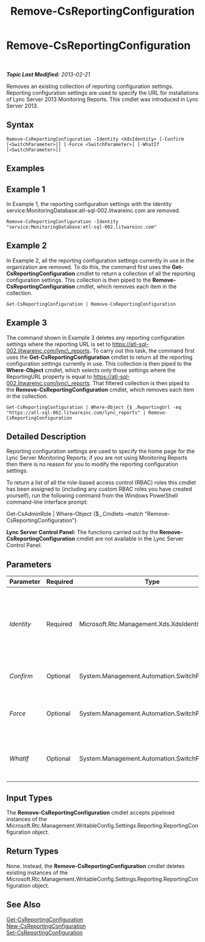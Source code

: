 ﻿---
title: Remove-CsReportingConfiguration
TOCTitle: Remove-CsReportingConfiguration
ms:assetid: 17cc1865-4bd9-4630-9947-2c432d1203b3
ms:mtpsurl: https://technet.microsoft.com/en-us/library/JJ204711(v=OCS.15)
ms:contentKeyID: 48183520
ms.date: 07/23/2014
mtps_version: v=OCS.15
---

<div data-xmlns="http://www.w3.org/1999/xhtml">

<div class="topic" data-xmlns="http://www.w3.org/1999/xhtml" data-msxsl="urn:schemas-microsoft-com:xslt" data-cs="http://msdn.microsoft.com/en-us/">

<div data-asp="http://msdn2.microsoft.com/asp">

# Remove-CsReportingConfiguration

</div>

<div id="mainSection">

<div id="mainBody">

<span> </span>

_**Topic Last Modified:** 2013-02-21_

Removes an existing collection of reporting configuration settings. Reporting configuration settings are used to specify the URL for installations of Lync Server 2013 Monitoring Reports. This cmdlet was introduced in Lync Server 2013.

<div>

## Syntax

    Remove-CsReportingConfiguration -Identity <XdsIdentity> [-Confirm [<SwitchParameter>]] [-Force <SwitchParameter>] [-WhatIf [<SwitchParameter>]]

</div>

<span id="Examples"></span>

<div>

## Examples

<div>

## Example 1

In Example 1, the reporting configuration settings with the Identity service:MonitoringDatabase:atl-sql-002.litwareinc.com are removed.

    Remove-CsReportingConfiguration -Identity "service:MonitoringDatabase:atl-sql-002.litwareinc.com"

</div>

<div>

## Example 2

In Example 2, all the reporting configuration settings currently in use in the organization are removed. To do this, the command first uses the **Get-CsReportingConfiguration** cmdlet to return a collection of all the reporting configuration settings. This collection is then piped to the **Remove-CsReportingConfiguration** cmdlet, which removes each item in the collection.

    Get-CsReportingConfiguration | Remove-CsReportingConfiguration

</div>

<div>

## Example 3

The command shown in Example 3 deletes any reporting configuration settings where the reporting URL is set to https://atl-sql-002.litwareinc.com/lync\_reports. To carry out this task, the command first uses the **Get-CsReportingConfiguration** cmdlet to return all the reporting configuration settings currently in use. This collection is then piped to the **Where-Object** cmdlet, which selects only those settings where the ReportingURL property is equal to https://atl-sql-002.litwareinc.com/lync\_reports. That filtered collection is then piped to the **Remove-CsReportingConfiguration** cmdlet, which removes each item in the collection.

    Get-CsReportingConfiguration | Where-Object {$_.ReportingUrl -eq "https://atl-sql-002.litwareinc.com/lync_reports" | Remove-CsReportingConfiguration

</div>

</div>

<span id="DetailedDescription"></span>

<div>

## Detailed Description

Reporting configuration settings are used to specify the home page for the Lync Server Monitoring Reports; if you are not using Monitoring Reports then there is no reason for you to modify the reporting configuration settings.

To return a list of all the role-based access control (RBAC) roles this cmdlet has been assigned to (including any custom RBAC roles you have created yourself), run the following command from the Windows PowerShell command-line interface prompt:

Get-CsAdminRole | Where-Object {$\_.Cmdlets –match "Remove-CsReportingConfiguration"}

**Lync Server Control Panel:** The functions carried out by the **Remove-CsReportingConfiguration** cmdlet are not available in the Lync Server Control Panel.

</div>

<div>

## Parameters


<table>
<colgroup>
<col style="width: 25%" />
<col style="width: 25%" />
<col style="width: 25%" />
<col style="width: 25%" />
</colgroup>
<thead>
<tr class="header">
<th>Parameter</th>
<th>Required</th>
<th>Type</th>
<th>Description</th>
</tr>
</thead>
<tbody>
<tr class="odd">
<td><p><em>Identity</em></p></td>
<td><p>Required</p></td>
<td><p>Microsoft.Rtc.Management.Xds.XdsIdentity</p></td>
<td><p>Service Identity of the monitoring database whose reporting configuration settings are to be removed. For example:</p>
<p>-Identity &quot;Service:MonitoringDatabase:atl-sql-001.litwareinc.com&quot;</p></td>
</tr>
<tr class="even">
<td><p><em>Confirm</em></p></td>
<td><p>Optional</p></td>
<td><p>System.Management.Automation.SwitchParameter</p></td>
<td><p>Prompts you for confirmation before executing the command.</p></td>
</tr>
<tr class="odd">
<td><p><em>Force</em></p></td>
<td><p>Optional</p></td>
<td><p>System.Management.Automation.SwitchParameter</p></td>
<td><p>Suppresses the display of any non-fatal error message that might occur when running the command.</p></td>
</tr>
<tr class="even">
<td><p><em>WhatIf</em></p></td>
<td><p>Optional</p></td>
<td><p>System.Management.Automation.SwitchParameter</p></td>
<td><p>Describes what would happen if you executed the command without actually executing the command.</p></td>
</tr>
</tbody>
</table>


</div>

<span id="InputTypes"></span>

<div>

## Input Types

The **Remove-CsReportingConfiguration** cmdlet accepts pipelined instances of the Microsoft.Rtc.Management.WritableConfig.Settings.Reporting.ReportingConfiguration object.

</div>

<span id="ReturnTypes"></span>

<div>

## Return Types

None. Instead, the **Remove-CsReportingConfiguration** cmdlet deletes existing instances of the Microsoft.Rtc.Management.WritableConfig.Settings.Reporting.ReportingConfiguration object.

</div>

<div>

## See Also


[Get-CsReportingConfiguration](get-csreportingconfiguration.md)  
[New-CsReportingConfiguration](new-csreportingconfiguration.md)  
[Set-CsReportingConfiguration](set-csreportingconfiguration.md)  
  

</div>

</div>

<span> </span>

</div>

</div>

</div>

